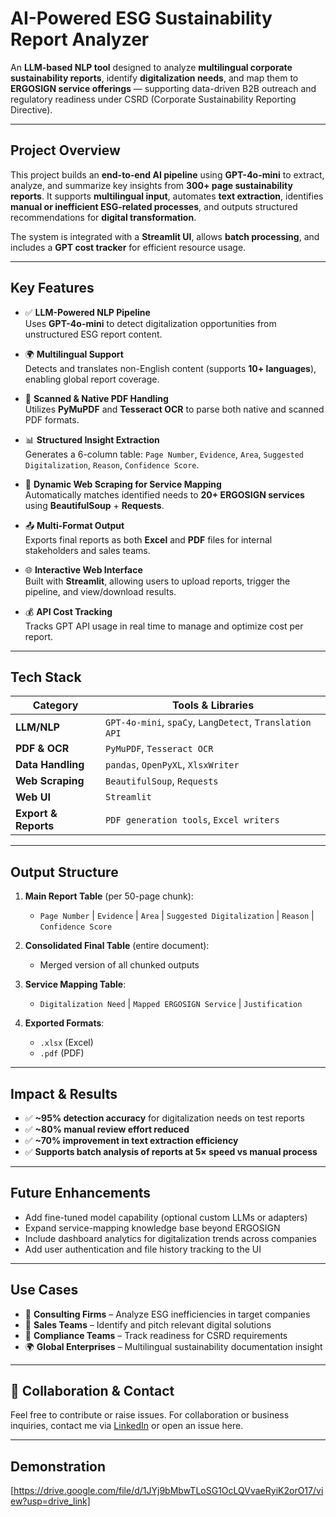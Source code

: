 #  **AI-Powered ESG Sustainability Report Analyzer**

An **LLM-based NLP tool** designed to analyze **multilingual corporate sustainability reports**, identify **digitalization needs**, and map them to **ERGOSIGN service offerings** — supporting data-driven B2B outreach and regulatory readiness under CSRD (Corporate Sustainability Reporting Directive).

---

##  **Project Overview**

This project builds an **end-to-end AI pipeline** using **GPT-4o-mini** to extract, analyze, and summarize key insights from **300+ page sustainability reports**. It supports **multilingual input**, automates **text extraction**, identifies **manual or inefficient ESG-related processes**, and outputs structured recommendations for **digital transformation**.

The system is integrated with a **Streamlit UI**, allows **batch processing**, and includes a **GPT cost tracker** for efficient resource usage.

---

##  **Key Features**

- ✅ **LLM-Powered NLP Pipeline**  
  Uses **GPT-4o-mini** to detect digitalization opportunities from unstructured ESG report content.

- 🌍 **Multilingual Support**  
  Detects and translates non-English content (supports **10+ languages**), enabling global report coverage.

- 🧾 **Scanned & Native PDF Handling**  
  Utilizes **PyMuPDF** and **Tesseract OCR** to parse both native and scanned PDF formats.

- 📊 **Structured Insight Extraction**  
  Generates a 6-column table: `Page Number`, `Evidence`, `Area`, `Suggested Digitalization`, `Reason`, `Confidence Score`.

- 🔄 **Dynamic Web Scraping for Service Mapping**  
  Automatically matches identified needs to **20+ ERGOSIGN services** using **BeautifulSoup** + **Requests**.

- 📤 **Multi-Format Output**  
  Exports final reports as both **Excel** and **PDF** files for internal stakeholders and sales teams.

- 🌐 **Interactive Web Interface**  
  Built with **Streamlit**, allowing users to upload reports, trigger the pipeline, and view/download results.

- 💰 **API Cost Tracking**  
  Tracks GPT API usage in real time to manage and optimize cost per report.

---

##  **Tech Stack**

| Category              | Tools & Libraries                             |
|-----------------------|-----------------------------------------------|
| **LLM/NLP**           | `GPT-4o-mini`, `spaCy`, `LangDetect`, `Translation API` |
| **PDF & OCR**         | `PyMuPDF`, `Tesseract OCR`                    |
| **Data Handling**     | `pandas`, `OpenPyXL`, `XlsxWriter`            |
| **Web Scraping**      | `BeautifulSoup`, `Requests`                   |
| **Web UI**            | `Streamlit`                                   |
| **Export & Reports**  | `PDF generation tools`, `Excel writers`       |

---

##  **Output Structure**

1. **Main Report Table** (per 50-page chunk):
   - `Page Number` | `Evidence` | `Area` | `Suggested Digitalization` | `Reason` | `Confidence Score`

2. **Consolidated Final Table** (entire document):
   - Merged version of all chunked outputs

3. **Service Mapping Table**:
   - `Digitalization Need` | `Mapped ERGOSIGN Service` | `Justification`

4. **Exported Formats**:
   - `.xlsx` (Excel)
   - `.pdf` (PDF)

---

##  **Impact & Results**

- ✅ **~95% detection accuracy** for digitalization needs on test reports  
- ✅ **~80% manual review effort reduced**  
- ✅ **~70% improvement in text extraction efficiency**  
- ✅ **Supports batch analysis of reports at 5× speed vs manual process**

---

##  **Future Enhancements**

- Add fine-tuned model capability (optional custom LLMs or adapters)
- Expand service-mapping knowledge base beyond ERGOSIGN
- Include dashboard analytics for digitalization trends across companies
- Add user authentication and file history tracking to the UI

---

##  **Use Cases**

- 💼 **Consulting Firms** – Analyze ESG inefficiencies in target companies
- 🏢 **Sales Teams** – Identify and pitch relevant digital solutions
- 🧾 **Compliance Teams** – Track readiness for CSRD requirements
- 🌍 **Global Enterprises** – Multilingual sustainability documentation insight

---

## 🤝 **Collaboration & Contact**

Feel free to contribute or raise issues. For collaboration or business inquiries, contact me via [LinkedIn](https://www.linkedin.com/in/mohamed-sahad-m-96b038200/) or open an issue here.

---
## Demonstration
[https://drive.google.com/file/d/1JYj9bMbwTLoSG1OcLQVvaeRyiK2orO17/view?usp=drive_link]

